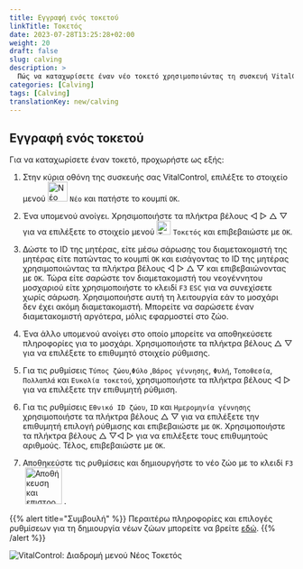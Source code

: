 ```yaml
---
title: Εγγραφή ενός τοκετού
linkTitle: Τοκετός
date: 2023-07-28T13:25:28+02:00
weight: 20
draft: false
slug: calving
description: >
  Πώς να καταχωρίσετε έναν νέο τοκετό χρησιμοποιώντας τη συσκευή VitalControl.
categories: [Calving]
tags: [Calving]
translationKey: new/calving
---
```

## Εγγραφή ενός τοκετού

Για να καταχωρίσετε έναν τοκετό, προχωρήστε ως εξής:

1. Στην κύρια οθόνη της συσκευής σας VitalControl, επιλέξτε το στοιχείο μενού <img src="/icons/main/new-animal.svg" width="35" align="bottom" alt="Νέο ζώο" /> `Νέο` και πατήστε το κουμπί `OK`.

2. Ένα υπομενού ανοίγει. Χρησιμοποιήστε τα πλήκτρα βέλους ◁ ▷ △ ▽ για να επιλέξετε το στοιχείο μενού <img src="/icons/actions/calving.svg" width="25" align="bottom" alt="Τοκετός" /> `Τοκετός` και επιβεβαιώστε με `OK`.

3. Δώστε το ID της μητέρας, είτε μέσω σάρωσης του διαμετακομιστή της μητέρας είτε πατώντας το κουμπί `OK` και εισάγοντας το ID της μητέρας χρησιμοποιώντας τα πλήκτρα βέλους ◁ ▷ △ ▽ και επιβεβαιώνοντας με `OK`. Τώρα είτε σαρώστε τον διαμετακομιστή του νεογέννητου μοσχαριού είτε χρησιμοποιήστε το κλειδί `F3` `ESC` για να συνεχίσετε χωρίς σάρωση. Χρησιμοποιήστε αυτή τη λειτουργία εάν το μοσχάρι δεν έχει ακόμη διαμετακομιστή. Μπορείτε να σαρώσετε έναν διαμετακομιστή αργότερα, μόλις εφαρμοστεί στο ζώο.

4. Ένα άλλο υπομενού ανοίγει στο οποίο μπορείτε να αποθηκεύσετε πληροφορίες για το μοσχάρι. Χρησιμοποιήστε τα πλήκτρα βέλους △ ▽ για να επιλέξετε το επιθυμητό στοιχείο ρύθμισης.

5. Για τις ρυθμίσεις `Τύπος ζώου`,`Φύλο` ,`Βάρος γέννησης`, `Φυλή`, `Τοποθεσία`, `Πολλαπλά` και `Ευκολία τοκετού`, χρησιμοποιήστε τα πλήκτρα βέλους ◁ ▷ για να επιλέξετε την επιθυμητή ρύθμιση.

6. Για τις ρυθμίσεις `Εθνικό ID ζώου`, `ID` και `Ημερομηνία γέννησης` χρησιμοποιήστε τα πλήκτρα βέλους △ ▽ για να επιλέξετε την επιθυμητή επιλογή ρύθμισης και επιβεβαιώστε με `OK`. Χρησιμοποιήστε τα πλήκτρα βέλους △ ▽◁ ▷ για να επιλέξετε τους επιθυμητούς αριθμούς. Τέλος, επιβεβαιώστε με `OK`.

7. Αποθηκεύστε τις ρυθμίσεις και δημιουργήστε το νέο ζώο με το κλειδί `F3` &nbsp;<img src="/icons/footer/save_exit.svg" width="65" align="bottom" alt="Αποθήκευση και επιστροφή" />&nbsp;.

{{% alert title="Συμβουλή" %}}
Περαιτέρω πληροφορίες και επιλογές ρυθμίσεων για τη δημιουργία νέων ζώων μπορείτε να βρείτε [εδώ](../../settings/animal-registration/).
{{% /alert %}}

![VitalControl: Διαδρομή μενού Νέος Τοκετός](../images/calving.png "Καταχώρηση τοκετού")
